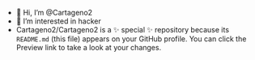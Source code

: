 - 👋 Hi, I’m @Cartageno2
- 👀 I’m interested in hacker
- Cartageno2/Cartageno2 is a ✨ special ✨ repository because its `README.md` (this file) appears on your GitHub profile.
You can click the Preview link to take a look at your changes.

